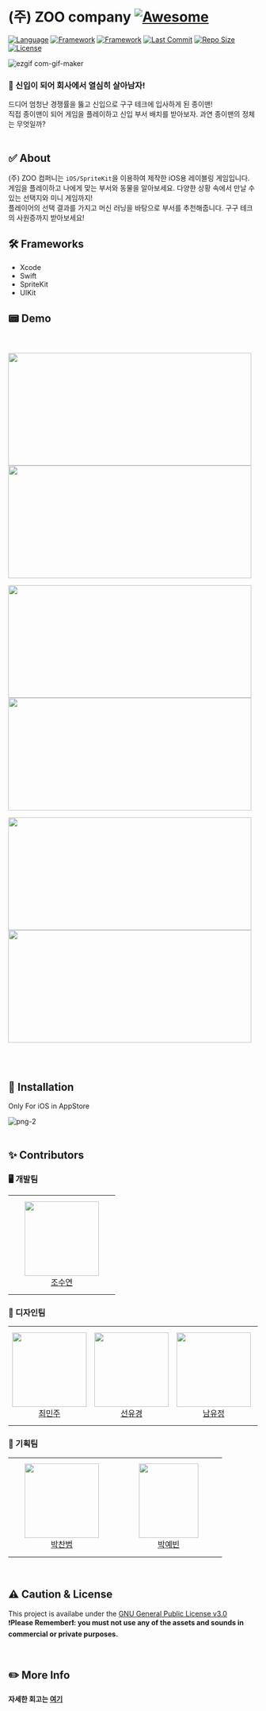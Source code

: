 # (주) ZOO company [![Awesome](https://cdn.rawgit.com/sindresorhus/awesome/d7305f38d29fed78fa85652e3a63e154dd8e8829/media/badge.svg)](https://github.com/sindresorhus/awesome)
[![Language](https://img.shields.io/badge/Language-Swift_5.7-orange.svg)]()
[![Framework](https://img.shields.io/badge/Framework-SpriteKit-green.svg)]()
[![Framework](https://img.shields.io/badge/Framework-UIKit-purple.svg)]()
[![Last Commit](https://img.shields.io/github/last-commit/josushell/ZOO_company)]()
[![Repo Size](https://img.shields.io/github/repo-size/josushell/ZOO_company)]()
[![License](https://img.shields.io/badge/License-GPL-blue.svg)]()


![ezgif com-gif-maker](https://user-images.githubusercontent.com/63590121/203999615-e8012ea7-5349-4100-a6e0-18af6ea636e4.gif)
    
### 🏢 신입이 되어 회사에서 열심히 살아남자!
드디어 엄청난 경쟁률을 뚫고 신입으로 구구 테크에 입사하게 된 종이맨!    
직접 종이맨이 되어 게임을 플레이하고 신입 부서 배치를 받아보자. 과연 종이맨의 정체는 무엇일까?    
<br/>  
  
## ✅ About
(주) ZOO 컴퍼니는 `iOS/SpriteKit`을 이용하여 제작한 iOS용 레이블링 게임입니다.    
게임을 플레이하고 나에게 맞는 부서와 동물을 알아보세요. 다양한 상황 속에서 만날 수 있는 선택지와 미니 게임까지!    
플레이어의 선택 결과를 가지고 머신 러닝을 바탕으로 부서를 추천해줍니다. 구구 테크의 사원증까지 받아보세요!
<br/>

## 🛠 Frameworks
- Xcode
- Swift
- SpriteKit
- UIKit

## 📟 Demo
<br/>
<p align="left">  
<img src="https://user-images.githubusercontent.com/63590121/203999775-ca69ed29-b37c-4e7f-9ebc-cf6fabb47c3b.png" width="491" height="227">
<img src="https://user-images.githubusercontent.com/63590121/204001205-7d9a3185-7f1b-4a46-a2c0-d3c1b1132ab9.png" width="491" height="227">
</p>
<p align="left">  
<img src="https://user-images.githubusercontent.com/63590121/204001169-1819609b-b0d4-4c36-aa18-1ddb7aef4116.jpg" width="491" height="227">
<img src="https://user-images.githubusercontent.com/63590121/204001203-4054f378-24a9-44c5-a53e-d0c1385c37ee.png" width="491" height="227">
</p>
<p align="left">  
<img src="https://user-images.githubusercontent.com/63590121/204001107-ee2ffb27-04f4-44fb-8eff-389fd03ce396.png" width="491" height="227">
<img src="https://user-images.githubusercontent.com/63590121/204001210-ae2ec45e-4eb4-4654-822f-7e03053b4449.png" width="491" height="227">
</p>

<br/><br/>

## 📲 Installation
Only For iOS in AppStore
  
![png-2](https://user-images.githubusercontent.com/63590121/204013195-b2abd5cc-9c2f-4ee0-8bd1-4f14d3bee68e.png)
<br/><br/>

## ✨ Contributors
### 🖥 개발팀
<table>
<tr height="200px">
        <td align="center" width="200px">
            <a href="https://github.com/josushell"><img height="150px" width="150px" src="https://avatars.githubusercontent.com/u/63590121?v=4"/></a>
            <br />
            <a href="https://github.com/josushell">조수연</a>
			<br />
        </td>
    </tr>
  </table>
  
### 🎨 디자인팀
<table>
<tr height="200px">
        <td align="center" width="200px">
            <img height="150px" width="150px" src="https://user-images.githubusercontent.com/63590121/204015894-e9ee1cde-8f0a-439f-aa41-89d9ec852ce9.jpeg"/>
            <br />
            <a href="https://youtube.com/@simplefrenchfries">최민주</a>
			<br />
        </td>
         <td align="center" width="200px">
            <img height="150px" width="150px" src="https://user-images.githubusercontent.com/63590121/204016050-217ad9dd-6a7a-4e78-b901-ce3ff64b0a81.jpg"/>
            <br />
            <a href="https://www.instagram.com/sssun_60_/">선유경</a>
			<br />
        </td>
                <td align="center" width="200px">
            <img height="150px" width="150px" src="https://user-images.githubusercontent.com/63590121/204071787-c5982431-72f8-483e-9402-4820f56b0e1a.jpeg"/>
            <br />
            <a href="https://www.instagram.com/pm_n0on_/">남유정</a>
			<br />
        </td>
                <td align="center" width="200px">
            <img height="150px" width="150px" src="https://user-images.githubusercontent.com/63590121/204017098-efce2051-d5b0-4506-8e61-a7c104574ede.jpg"/></a>
            <br />
            <a href="mailto:youngbin0313@khu.ac.kr">유영빈</a>
			<br />
        </td>
    </tr>
  </table>
  
### 📑 기획팀
<table>
<tr height="200px">
        <td align="center" width="200px">
            <img height="150px" width="150px" src="https://user-images.githubusercontent.com/63590121/204015230-7ac58af3-312a-4494-aa98-631df7402a5c.jpeg"/>
            <br />
            <a href="https://www.instagram.com/chan_baaaam/">박찬범</a>
			<br />
        </td>
          <td align="center" width="200px">
            <img height="150px" width="120px" src="https://user-images.githubusercontent.com/63590121/204014758-3df30cd0-41c2-453f-bfcb-78524ba31fa2.jpeg"/>
            <br />
            <a href="https://www.instagram.com/amourmoiz/">박예빈</a>
			<br />
        </td>
    </tr>
  </table>


<br/>

## ⚠️ Caution & License
This project is availabe under the [GNU General Public License v3.0](https://github.com/josushell/ZOO_company/blob/main/License)     
❗<strong>Please Remember❗️: you must not use any of the assets and sounds in commercial or private purposes.

<br/>

## ✏️ More Info
자세한 회고는 <a href="https://josushell.tistory.com/123">여기</a>
